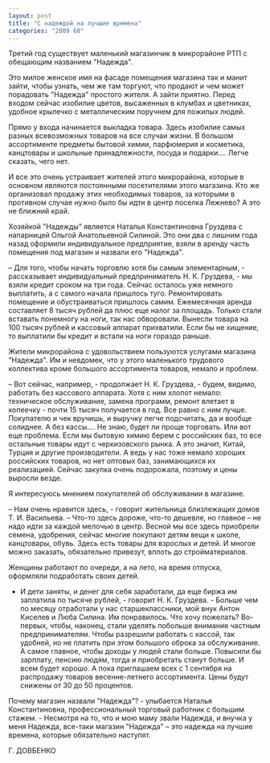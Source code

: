 ```yaml
---
layout: post
title: "С надеждой на лучшие времена"
categories: "2009 68"
---
```


Третий год существует маленький магазинчик в микрорайоне РТП с обещающим названием "Надежда".

Это милое женское имя на фасаде помещения магазина так и манит зайти, чтобы узнать, чем же там торгуют, что продают и чем может порадовать "Надежда" простого жителя. А зайти приятно. Перед входом сейчас изобилие цветов, высаженных в клумбах и цветниках, удобное крылечко с металлическим поручнем для пожилых людей.

Прямо у входа начинается выкладка товара. Здесь изобилие самых разных всевозможных товаров на все случаи жизни. В большом ассортименте предметы бытовой химии, парфюмерия и косметика, канцтовары и школьные принадлежности, посуда и подарки…. Легче сказать, чего нет.

И все это очень устраивает жителей этого микрорайона, которые в основном являются постоянными посетителями этого магазина. Кто же организовал  продажу этих необходимых товаров, за которыми в противном случае нужно было бы идти в центр поселка Лежнево? А это не ближний край.

Хозяйкой "Надежды" является Наталья Константиновна Груздева с напарницей Ольгой Анатольевной Силиной. Это они два с лишним года назад оформили индивидуальное предприятие, взяли в аренду часть помещения под магазин и назвали его "Надежда".

– Для того, чтобы начать торговлю хотя бы самым элементарным, - рассказывает индивидуальный предприниматель Н. К. Груздева, - мы взяли кредит сроком на три года. Сейчас осталось уже немного выплатить, а с самого начала пришлось туго. Ремонтировать помещение и обустраиваться пришлось самим. Ежемесячная аренда составляет 8 тысяч рублей да плюс еще налог за площадь. Только стали вставать понемногу на ноги, так нас обворовали. Вынесли товара на 100 тысяч рублей и кассовый аппарат прихватили. Если бы не хищение, то выплатили бы кредит и встали на ноги гораздо раньше.

Жители микрорайона с удовольствием пользуются услугами магазина "Надежда". Им и невдомек, что у этого маленького трудового коллектива кроме большого ассортимента товаров, немало и проблем.

– Вот сейчас, например, - продолжает Н. К. Груздева, - будем, видимо, работать без кассового аппарата. Хотя с ним хлопот немало: техническое обслуживание, замена программ, ремонт влетает в копеечку - почти 15 тысяч получается в год. Все равно с ним лучше. Покупателю и чек вручишь, и выручку легче подсчитать, да и вообще солиднее. А без кассы…. Не знаю, будет ли проще торговать. Или вот еще проблема. Если мы бытовую химию берем с российских баз, то все остальные товары идут с черкизовского рынка. А это значит, Китай, Турция и другие производители. А ведь у нас тоже немало хороших российских товаров, но нет оптовых баз, занимающихся их реализацией. Сейчас закупка очень подорожала, поэтому и цены выросли везде.

Я интересуюсь мнением покупателей об обслуживании в магазине.

– Нам очень нравится здесь, - говорит жительница близлежащих домов Т. И. Васильева. – Что-то здесь дороже, что-то дешевле, но главное – не надо идти за каждой мелочью в центр. Весной мы все здесь приобрели семена, удобрения, сейчас многие покупают детям вещи к школе, канцтовары, обувь. Здесь есть товары для взрослых и детей. И многое можно заказать, обязательно привезут, вплоть до стройматериалов.

Женщины работают по очереди, а на лето, на время отпуска, оформляли подработать своих детей.

- И дети заняты, и денег для себя заработали, да еще биржа им заплатила по тысяче рублей, - говорит Н. К. Груздева. - Больше чем по месяцу отработали у нас старшеклассники, мой внук Антон Киселев и Люба Силина. Им понравилось. Что хочу пожелать? Во-первых, чтобы, наконец, стали  уделять побольше внимания частным предпринимателям. Чтобы разрешили работать с кассой, так удобней, но не платить при этом большого оброка за обслуживание. А самое главное, чтобы доходы у людей стали больше. Повысили бы зарплату, пенсию людям, тогда и приобретать станут больше. И всем будет хорошо. А пока приглашаем всех с 1 сентября на распродажу товаров весенне-летнего ассортимента. Цены будут снижены от 30 до 50 процентов.

Почему магазин назвали "Надежда"? - улыбается Наталья Константиновна, профессиональный торговый работник с большим стажем. - Несмотря на то, что и мою маму звали Надежда, и внучка у меня Надежда, все-таки магазин "Надежда" – это надежда на лучшие времена, которые обязательно наступят.

Г. ДОВБЕНКО


